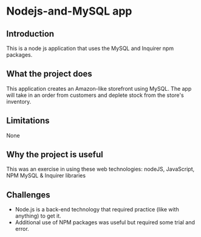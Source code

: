 # Nodejs-and-MySQL app
## Introduction
This is a node js application that uses the MySQL and Inquirer npm packages.

## What the project does
This application creates an Amazon-like storefront using MySQL. The app will take in an order from customers and deplete stock from the store's inventory. 

## Limitations
None

## Why the project is useful
This was an exercise in using these web technologies:  nodeJS, JavaScript, NPM MySQL & Inquirer libraries

## Challenges
- Node.js is a back-end technology that required practice (like with anything) to get it.
- Additional use of NPM packages was useful but required some trial and error.